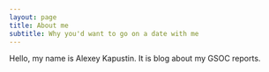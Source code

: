 ```yaml
---
layout: page
title: About me
subtitle: Why you'd want to go on a date with me
---
```


Hello, my name is Alexey Kapustin.
It is blog about my GSOC reports.